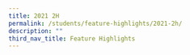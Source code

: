 ```yaml
---
title: 2021 2H
permalink: /students/feature-highlights/2021-2h/
description: ""
third_nav_title: Feature Highlights
---
```

